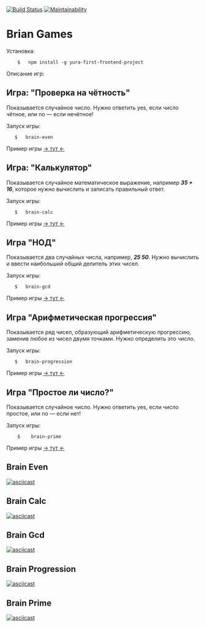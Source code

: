 
[![Build Status](https://travis-ci.org/Foppp/frontend-project-lvl1.svg?branch=master)](https://travis-ci.org/Foppp/frontend-project-lvl1)  [![Maintainability](https://api.codeclimate.com/v1/badges/26daa182e6183294e7fb/maintainability)](https://codeclimate.com/github/Foppp/frontend-project-lvl1/maintainability)


# Brian Games

Установка: 

```
    $   npm install -g yura-first-frontend-project                   
```

Описание игр:

## Игра: "Проверка на чётность"

Показывается случайное число. Нужно ответить yes, если число чётное, или no — если нечётное!

Запуск игры:

```
   $   brain-even                                                           
```

Пример игры [-> тут <-](https://asciinema.org/a/GcTIrEcMOMpIdkJVZPDybfvsi)

## Игра: "Калькулятор"

Показывается случайное математическое выражение, например ***35 + 16***, которое нужно вычислить и записать правильный ответ.

Запуск игры:

```
   $   brain-calc                                                          
```

Пример игры [-> тут <-](https://asciinema.org/a/3vuSsEdbQHTPA8dfjk7a9qR4C)

## Игра "НОД"

Показывается два случайных числа, например, ***25 50***. Нужно вычислить и ввести наибольший общий делитель этих чисел.

Запуск игры:

```
   $   brain-gcd                                                           
```

Пример игры [-> тут <-](https://asciinema.org/a/IEWneXEjuDaGSkcdJebhsShxf)


## Игра "Арифметическая прогрессия"

Показывается ряд чисел, образующий арифметическую прогрессию, заменив любое из чисел двумя точками. Нужно определить это число.

Запуск игры:

```
   $   brain-progression                                                      
```

Пример игры [-> тут <-](https://asciinema.org/a/5bHWm1GDS1oNXFMGug7yHExQ5)

## Игра "Простое ли число?"

Показывается случайное число. Нужно ответить yes, если число простое, или no — если нет!

Запуск игры:

```
    $    brain-prime                                                      
```

Пример игры [-> тут <-](https://asciinema.org/a/KqEWyUlAOrDeRTQSfqmoWk59R)


## Brain Even ##
[![asciicast](https://asciinema.org/a/GcTIrEcMOMpIdkJVZPDybfvsi.svg)](https://asciinema.org/a/GcTIrEcMOMpIdkJVZPDybfvsi)

## Brain Calc ##
[![asciicast](https://asciinema.org/a/3vuSsEdbQHTPA8dfjk7a9qR4C.svg)](https://asciinema.org/a/3vuSsEdbQHTPA8dfjk7a9qR4C)

## Brain Gcd ##
[![asciicast](https://asciinema.org/a/IEWneXEjuDaGSkcdJebhsShxf.svg)](https://asciinema.org/a/IEWneXEjuDaGSkcdJebhsShxf)

## Brain Progression ##
[![asciicast](https://asciinema.org/a/5bHWm1GDS1oNXFMGug7yHExQ5.svg)](https://asciinema.org/a/5bHWm1GDS1oNXFMGug7yHExQ5)

## Brain Prime ##
[![asciicast](https://asciinema.org/a/KqEWyUlAOrDeRTQSfqmoWk59R.svg)](https://asciinema.org/a/KqEWyUlAOrDeRTQSfqmoWk59R)
